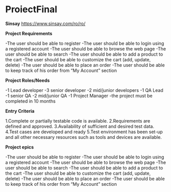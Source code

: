 # ProiectFinal

**Sinsay** https://www.sinsay.com/ro/ro/

**Project Requirements**

-The user should be able to register
-The user should be able to login using a registered account
-The user should be able to browse the web page
-The user should be able to search
-The user should be able to add a product to the cart
-The user should be able to customize the cart (add, update, delete)
-The user should be able to place an order
-The user should be able to keep track of his order from “My Account” section

**Project Roles/Needs**

-1 Lead developer
-3 senior developer
-2 mid/junior developers
-1 QA Lead
-1 senior QA
-2 mid/junior QA
-1 Project Manager
-the project must be completed in 10 months

**Entry Criteria**

1.Complete or partially testable code is available.
2.Requirements are defined and approved.
3.Availability of sufficient and desired test data.
4.Test cases are developed and ready
5.Test environment has been set-up and all other necessary resources such as tools and devices are available.

**Project epics**

-The user should be able to register
-The user should be able to login using a registered account
-The user should be able to browse the web page
-The user should be able to search
-The user should be able to add a product to the cart
-The user should be able to customize the cart (add, update, delete)
-The user should be able to place an order
-The user should be able to keep track of his order from “My Account” section
